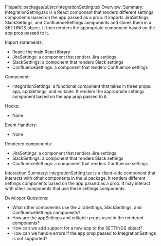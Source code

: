 Filepath: packages/ui/src/IntegrationSetting.tsx
Overview: Summary:
IntegrationSetting.tsx is a React component that renders different settings components based on the app passed as a prop. It imports JiraSettings, SlackSettings, and ConfluenceSettings components and stores them in a SETTINGS object. It then renders the appropriate component based on the app prop passed to it.

Import statements:
- React: the main React library
- JiraSettings: a component that renders Jira settings
- SlackSettings: a component that renders Slack settings
- ConfluenceSettings: a component that renders Confluence settings

Component:
- IntegrationSettings: a functional component that takes in three props: app, appSettings, and editable. It renders the appropriate settings component based on the app prop passed to it.

Hooks:
- None

Event Handlers:
- None

Rendered components:
- JiraSettings: a component that renders Jira settings
- SlackSettings: a component that renders Slack settings
- ConfluenceSettings: a component that renders Confluence settings

Interaction Summary:
IntegrationSetting.tsx is a client-side component that interacts with other components in the ui package. It renders different settings components based on the app passed as a prop. It may interact with other components that use these settings components.

Developer Questions:
- What other components use the JiraSettings, SlackSettings, and ConfluenceSettings components?
- How are the appSettings and editable props used in the rendered components?
- How can we add support for a new app to the SETTINGS object?
- How can we handle errors if the app prop passed to IntegrationSettings is not supported?

